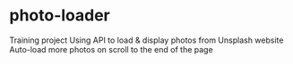 # photo-loader
Training project
Using API to load & display photos from Unsplash website 
Auto-load more photos on scroll to the end of the page
